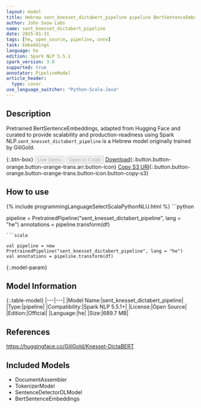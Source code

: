 ```yaml
---
layout: model
title: Hebrew sent_knesset_dictabert_pipeline pipeline BertSentenceEmbeddings from GiliGold
author: John Snow Labs
name: sent_knesset_dictabert_pipeline
date: 2025-01-31
tags: [he, open_source, pipeline, onnx]
task: Embeddings
language: he
edition: Spark NLP 5.5.1
spark_version: 3.0
supported: true
annotator: PipelineModel
article_header:
  type: cover
use_language_switcher: "Python-Scala-Java"
---
```


## Description

Pretrained BertSentenceEmbeddings, adapted from Hugging Face and curated to provide scalability and production-readiness using Spark NLP.`sent_knesset_dictabert_pipeline` is a Hebrew model originally trained by GiliGold.

{:.btn-box}
<button class="button button-orange" disabled>Live Demo</button>
<button class="button button-orange" disabled>Open in Colab</button>
[Download](https://s3.amazonaws.com/auxdata.johnsnowlabs.com/public/models/sent_knesset_dictabert_pipeline_he_5.5.1_3.0_1738336277346.zip){:.button.button-orange.button-orange-trans.arr.button-icon}
[Copy S3 URI](s3://auxdata.johnsnowlabs.com/public/models/sent_knesset_dictabert_pipeline_he_5.5.1_3.0_1738336277346.zip){:.button.button-orange.button-orange-trans.button-icon.button-copy-s3}

## How to use



<div class="tabs-box" markdown="1">
{% include programmingLanguageSelectScalaPythonNLU.html %}
```python

pipeline = PretrainedPipeline("sent_knesset_dictabert_pipeline", lang = "he")
annotations =  pipeline.transform(df)   

```
```scala

val pipeline = new PretrainedPipeline("sent_knesset_dictabert_pipeline", lang = "he")
val annotations = pipeline.transform(df)

```
</div>

{:.model-param}
## Model Information

{:.table-model}
|---|---|
|Model Name:|sent_knesset_dictabert_pipeline|
|Type:|pipeline|
|Compatibility:|Spark NLP 5.5.1+|
|License:|Open Source|
|Edition:|Official|
|Language:|he|
|Size:|689.7 MB|

## References

https://huggingface.co/GiliGold/Knesset-DictaBERT

## Included Models

- DocumentAssembler
- TokenizerModel
- SentenceDetectorDLModel
- BertSentenceEmbeddings